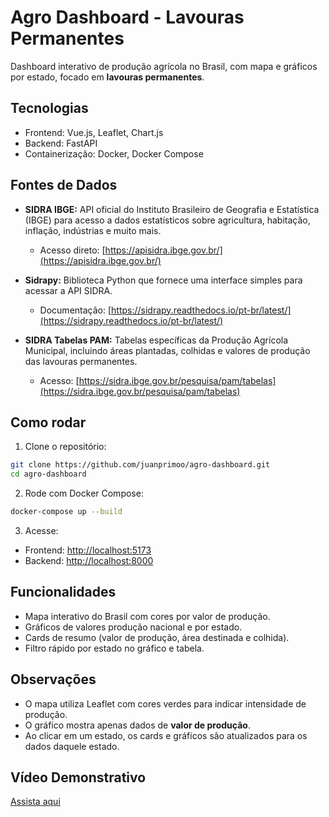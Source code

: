 # Agro Dashboard - Lavouras Permanentes

Dashboard interativo de produção agrícola no Brasil, com mapa e gráficos por estado, focado em **lavouras permanentes**.

## Tecnologias

- Frontend: Vue.js, Leaflet, Chart.js  
- Backend: FastAPI  
- Containerização: Docker, Docker Compose

## Fontes de Dados

- **SIDRA IBGE:** API oficial do Instituto Brasileiro de Geografia e Estatística (IBGE) para acesso a dados estatísticos sobre agricultura, habitação, inflação, indústrias e muito mais.  
  - Acesso direto: [https://apisidra.ibge.gov.br/](https://apisidra.ibge.gov.br/)

- **Sidrapy:** Biblioteca Python que fornece uma interface simples para acessar a API SIDRA.  
  - Documentação: [https://sidrapy.readthedocs.io/pt-br/latest/](https://sidrapy.readthedocs.io/pt-br/latest/)

- **SIDRA Tabelas PAM:** Tabelas específicas da Produção Agrícola Municipal, incluindo áreas plantadas, colhidas e valores de produção das lavouras permanentes.  
  - Acesso: [https://sidra.ibge.gov.br/pesquisa/pam/tabelas](https://sidra.ibge.gov.br/pesquisa/pam/tabelas)


## Como rodar

1. Clone o repositório:

```bash
git clone https://github.com/juanprimoo/agro-dashboard.git
cd agro-dashboard
```

2. Rode com Docker Compose:

```bash
docker-compose up --build
```

3. Acesse:

- Frontend: [http://localhost:5173](http://localhost:5173)  
- Backend: [http://localhost:8000](http://localhost:8000)  

## Funcionalidades

- Mapa interativo do Brasil com cores por valor de produção.  
- Gráficos de valores produção nacional e por estado.  
- Cards de resumo (valor de produção, área destinada e colhida).   
- Filtro rápido por estado no gráfico e tabela.

## Observações

- O mapa utiliza Leaflet com cores verdes para indicar intensidade de produção.  
- O gráfico mostra apenas dados de **valor de produção**.  
- Ao clicar em um estado, os cards e gráficos são atualizados para os dados daquele estado.

## Vídeo Demonstrativo

[Assista aqui](https://drive.google.com/file/d/1ZGnQAL7vU0KJ9axVVJpy_gVrJMn1_-zY/view?usp=drive_link)


